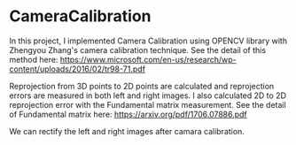 # CameraCalibration

In this project, I implemented Camera Calibration using OPENCV library with Zhengyou Zhang's camera calibration technique. See the detail of this method here: https://www.microsoft.com/en-us/research/wp-content/uploads/2016/02/tr98-71.pdf

Reprojection from 3D points to 2D points are calculated and reprojection errors are measured in both left and right images.
I also calculated 2D to 2D reprojection error with the Fundamental matrix measurement. 
See the detail of Fundamental matrix here: 
https://arxiv.org/pdf/1706.07886.pdf

We can rectify the left and right images after camara calibration. 
